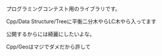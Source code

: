 プログラミングコンテスト用のライブラリです。

Cpp/Data Structure/Treeに平衡二分木やらLC木やら入ってます

公開するからには綺麗にしたいよな。

Cpp/Geoはマジでダメだから許して